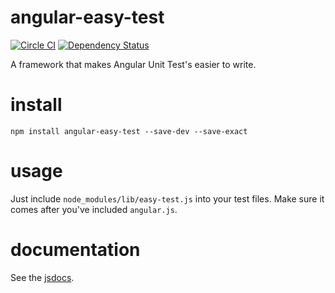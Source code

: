 # angular-easy-test

[![Circle CI](https://circleci.com/gh/EventMobi/angular-easy-test.svg?style=svg)](https://circleci.com/gh/EventMobi/angular-easy-test) [![Dependency Status](https://david-dm.org/EventMobi/angular-easy-test/dev-status.svg?theme=shields.io)](https://david-dm.org/EventMobi/angular-easy-test#info=devDependencies)

A framework that makes Angular Unit Test's easier to write.

# install

`npm install angular-easy-test --save-dev --save-exact`

# usage

Just include `node_modules/lib/easy-test.js` into your test files. Make sure it
comes after you've included `angular.js`.

# documentation

See the [jsdocs](http://eventmobi.github.io/angular-easy-test).
